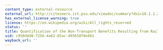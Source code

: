 ```yaml
---
content_type: external-resource
external_url: http://citeseerx.ist.psu.edu/viewdoc/summary?doi=10.1.1.232.5656
has_external_license_warning: true
license: https://en.wikipedia.org/wiki/All_rights_reserved
status: ''
title: Quantification of the Non-Transport Benefits Resulting from Rail Investment
uid: c950d4d0-7256-4a62-85ac-d95658f0e461
wayback_url: ''
---
```

